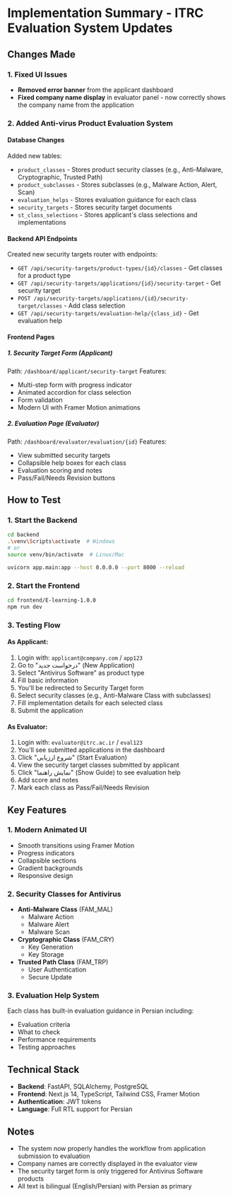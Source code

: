 # Implementation Summary - ITRC Evaluation System Updates

## Changes Made

### 1. Fixed UI Issues
- **Removed error banner** from the applicant dashboard
- **Fixed company name display** in evaluator panel - now correctly shows the company name from the application

### 2. Added Anti-virus Product Evaluation System

#### Database Changes
Added new tables:
- `product_classes` - Stores product security classes (e.g., Anti-Malware, Cryptographic, Trusted Path)
- `product_subclasses` - Stores subclasses (e.g., Malware Action, Alert, Scan)
- `evaluation_helps` - Stores evaluation guidance for each class
- `security_targets` - Stores security target documents
- `st_class_selections` - Stores applicant's class selections and implementations

#### Backend API Endpoints
Created new security targets router with endpoints:
- `GET /api/security-targets/product-types/{id}/classes` - Get classes for a product type
- `GET /api/security-targets/applications/{id}/security-target` - Get security target
- `POST /api/security-targets/applications/{id}/security-target/classes` - Add class selection
- `GET /api/security-targets/evaluation-help/{class_id}` - Get evaluation help

#### Frontend Pages

##### 1. Security Target Form (Applicant)
Path: `/dashboard/applicant/security-target`
Features:
- Multi-step form with progress indicator
- Animated accordion for class selection
- Form validation
- Modern UI with Framer Motion animations

##### 2. Evaluation Page (Evaluator)
Path: `/dashboard/evaluator/evaluation/{id}`
Features:
- View submitted security targets
- Collapsible help boxes for each class
- Evaluation scoring and notes
- Pass/Fail/Needs Revision buttons

## How to Test

### 1. Start the Backend
```bash
cd backend
.\venv\Scripts\activate  # Windows
# or
source venv/bin/activate  # Linux/Mac

uvicorn app.main:app --host 0.0.0.0 --port 8000 --reload
```

### 2. Start the Frontend
```bash
cd frontend/E-learning-1.0.0
npm run dev
```

### 3. Testing Flow

#### As Applicant:
1. Login with: `applicant@company.com` / `app123`
2. Go to "درخواست جدید" (New Application)
3. Select "Antivirus Software" as product type
4. Fill basic information
5. You'll be redirected to Security Target form
6. Select security classes (e.g., Anti-Malware Class with subclasses)
7. Fill implementation details for each selected class
8. Submit the application

#### As Evaluator:
1. Login with: `evaluator@itrc.ac.ir` / `eval123`
2. You'll see submitted applications in the dashboard
3. Click "شروع ارزیابی" (Start Evaluation)
4. View the security target classes submitted by applicant
5. Click "نمایش راهنما" (Show Guide) to see evaluation help
6. Add score and notes
7. Mark each class as Pass/Fail/Needs Revision

## Key Features

### 1. Modern Animated UI
- Smooth transitions using Framer Motion
- Progress indicators
- Collapsible sections
- Gradient backgrounds
- Responsive design

### 2. Security Classes for Antivirus
- **Anti-Malware Class** (FAM_MAL)
  - Malware Action
  - Malware Alert
  - Malware Scan
- **Cryptographic Class** (FAM_CRY)
  - Key Generation
  - Key Storage
- **Trusted Path Class** (FAM_TRP)
  - User Authentication
  - Secure Update

### 3. Evaluation Help System
Each class has built-in evaluation guidance in Persian including:
- Evaluation criteria
- What to check
- Performance requirements
- Testing approaches

## Technical Stack
- **Backend**: FastAPI, SQLAlchemy, PostgreSQL
- **Frontend**: Next.js 14, TypeScript, Tailwind CSS, Framer Motion
- **Authentication**: JWT tokens
- **Language**: Full RTL support for Persian

## Notes
- The system now properly handles the workflow from application submission to evaluation
- Company names are correctly displayed in the evaluator view
- The security target form is only triggered for Antivirus Software products
- All text is bilingual (English/Persian) with Persian as primary 